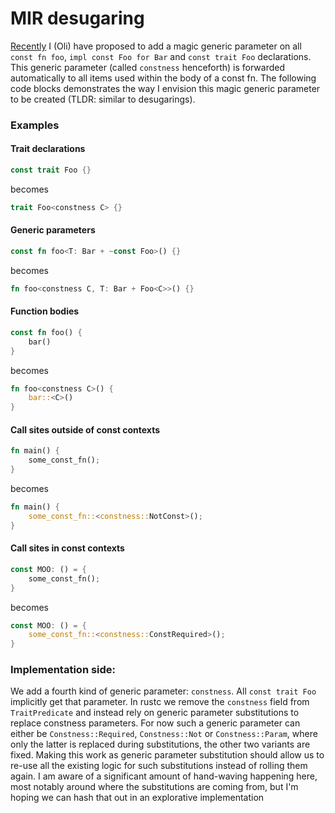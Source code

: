 # MIR desugaring

[Recently](https://rust-lang.zulipchat.com/#narrow/stream/146212-t-compiler.2Fconst-eval/topic/complexity.20of.20constness.20in.20the.20type.20system)
I (Oli) have proposed to add a magic generic parameter on all `const fn foo`,
`impl const Foo for Bar` and `const trait Foo` declarations. This generic
parameter (called `constness` henceforth) is forwarded automatically to all
items used within the body of a const fn. The following code blocks demonstrates
the way I envision this magic generic parameter to be created (TLDR: similar to
desugarings).

### Examples

#### Trait declarations

```rust
const trait Foo {}
```

becomes

```rust
trait Foo<constness C> {}
```

#### Generic parameters

```rust
const fn foo<T: Bar + ~const Foo>() {}
```

becomes

```rust
fn foo<constness C, T: Bar + Foo<C>>() {}
```

#### Function bodies

```rust
const fn foo() {
    bar()
}
```

becomes

```rust
fn foo<constness C>() {
    bar::<C>()
}
```

#### Call sites outside of const contexts

```rust
fn main() {
    some_const_fn();
}
```

becomes

```rust
fn main() {
    some_const_fn::<constness::NotConst>();
}
```

#### Call sites in const contexts

```rust
const MOO: () = {
    some_const_fn();
}
```

becomes

```rust
const MOO: () = {
    some_const_fn::<constness::ConstRequired>();
}
```

### Implementation side:

We add a fourth kind of generic parameter: `constness`. All `const trait Foo`
implicitly get that parameter. In rustc we remove the `constness` field from
`TraitPredicate` and instead rely on generic parameter substitutions to replace
constness parameters. For now such a generic parameter can either be
`Constness::Required`, `Constness::Not` or `Constness::Param`, where only the
latter is replaced during substitutions, the other two variants are fixed.
Making this work as generic parameter substitution should allow us to re-use all
the existing logic for such substitutions instead of rolling them again. I am
aware of a significant amount of hand-waving happening here, most notably around
where the substitutions are coming from, but I'm hoping we can hash that out in
an explorative implementation

